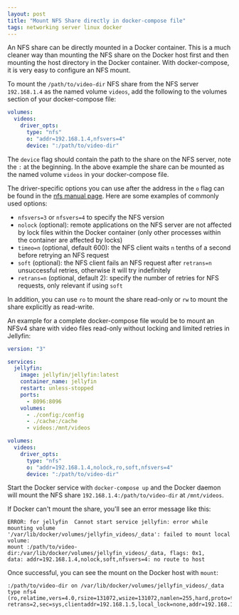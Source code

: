 ```yaml
---
layout: post
title: "Mount NFS Share directly in docker-compose file"
tags: networking server linux docker
---
```


An NFS share can be directly mounted in a Docker container. This is a much cleaner way than mounting the NFS share on
the Docker host first and then mounting the host directory in the Docker container. With docker-compose, it is very easy
to configure an NFS mount.

To mount the `/path/to/video-dir` NFS share from the NFS server `192.168.1.4` as the named volume `videos`, add the
following to the volumes section of your docker-compose file:

```yaml
volumes:
  videos:
    driver_opts:
      type: "nfs"
      o: "addr=192.168.1.4,nfsvers=4"
      device: ":/path/to/video-dir"
```

The `device` flag should contain the path to the share on the NFS server, note the `:` at the beginning. In the above
example the share can be mounted as the named volume `videos` in your docker-compose file.

The driver-specific options you can use after the address in the `o` flag can be found in the
[nfs manual page](https://man7.org/linux/man-pages/man5/nfs.5.html). Here are some examples of commonly used options:

* `nfsvers=3` or `nfsvers=4` to specify the NFS version
* `nolock` (optional): remote applications on the NFS server are not affected by lock files within the Docker container
(only other processes within the container are affected by locks)
* `timeo=n` (optional, default 600): the NFS client waits `n` tenths of a second before retrying an NFS request
* `soft` (optional): the NFS client fails an NFS request after `retrans=n` unsuccessful retries, otherwise it will try
indefinitely
* `retrans=n` (optional, default 2): specify the number of retries for NFS requests, only relevant if using `soft`

In addition, you can use `ro` to mount the share read-only or `rw` to mount the share explicitly as read-write.

An example for a complete docker-compose file would be to mount an NFSv4 share with video files read-only without
locking and limited retries in Jellyfin:

```yaml
version: "3"

services:
  jellyfin:
    image: jellyfin/jellyfin:latest
    container_name: jellyfin
    restart: unless-stopped
    ports:
      - 8096:8096
    volumes:
      - ./config:/config
      - ./cache:/cache
      - videos:/mnt/videos

volumes:
  videos:
    driver_opts:
      type: "nfs"
      o: "addr=192.168.1.4,nolock,ro,soft,nfsvers=4"
      device: ":/path/to/video-dir"
```

Start the Docker service with `docker-compose up` and the Docker daemon will mount the NFS share
`192.168.1.4:/path/to/video-dir` at `/mnt/videos`.

If Docker can't mount the share, you'll see an error message like this:

```text
ERROR: for jellyfin  Cannot start service jellyfin: error while mounting volume
'/var/lib/docker/volumes/jellyfin_videos/_data': failed to mount local volume:
mount :/path/to/video-dir:/var/lib/docker/volumes/jellyfin_videos/_data, flags: 0x1,
data: addr=192.168.1.4,nolock,soft,nfsvers=4: no route to host
```

Once successful, you can see the mount on the Docker host with `mount`:

```text
:/path/to/video-dir on /var/lib/docker/volumes/jellyfin_videos/_data type nfs4
(ro,relatime,vers=4.0,rsize=131072,wsize=131072,namlen=255,hard,proto=tcp,timeo=600,
retrans=2,sec=sys,clientaddr=192.168.1.5,local_lock=none,addr=192.168.1.4)
```
